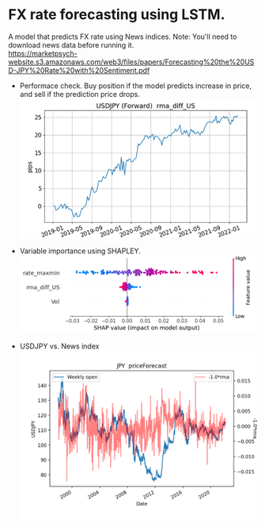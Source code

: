 # FX rate forecasting using LSTM.
A model that predicts FX rate using News indices.  Note: You'll need to download news data before running it.  
https://marketpsych-website.s3.amazonaws.com/web3/files/papers/Forecasting%20the%20USD-JPY%20Rate%20with%20Sentiment.pdf

* Performace check.  Buy position if the model predicts increase in price, and sell if the prediction price drops.
![image1](https://github.com/knkasa/lstm_forecast/blob/main/performance_test.png)

* Variable importance using SHAPLEY.
![image2](https://github.com/knkasa/lstm_forecast/blob/main/sharply_data.png)

* USDJPY vs. News index
![image3](https://github.com/knkasa/lstm_forecast/blob/main/priceForecast.png)
